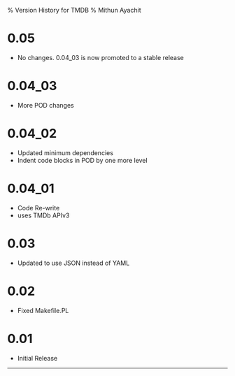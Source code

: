 % Version History for TMDB
% Mithun Ayachit

# 0.05

- No changes. 0.04_03 is now promoted to a stable release

# 0.04_03

- More POD changes

# 0.04_02

- Updated minimum dependencies
- Indent code blocks in POD by one more level

# 0.04_01

- Code Re-write
- uses TMDb APIv3

# 0.03

- Updated to use JSON instead of YAML

# 0.02

- Fixed Makefile.PL

# 0.01

- Initial Release
	
---------------------